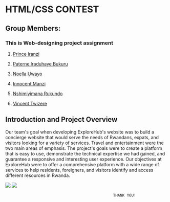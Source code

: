 <h1>HTML/CSS CONTEST</h1>

<h2> Group Members: </h2>

<h3> This is Web-designing project assignment </h3>

1. [Prince Iranzi](https://github.com/iranziprince01)

2. [Paterne Iraduhaye Bukuru](https://github.com/IraduhayeBukuruPaterne1)

3. [Noella Uwayo](https://github.com/n-uwayo)

4. [Innocent Manzi](https://github.com/innocentmanzi)

5. [Nshimiyimana Rukundo](https://github.com/rukundo0023)

6. [Vincent Twizere](https://github.com/vincenttwizere)

<h2>Introduction and Project Overview</h2>

Our team's goal when developing ExploreHub's website was to build a concierge website that would serve the needs of Rwandans, expats, and visitors looking for a variety of services. Travel and entertainment were the two main areas of emphasis. The project's goals were to create a platform that is easy to use, demonstrate the technical expertise we had gained, and guarantee a responsive and interesting user experience.
Our objectives at ExploreHub were to offer a comprehensive platform with a wide range of services to help residents, foreigners, and visitors identify and access different resources in Rwanda.

<img src="https://github.com/iranziprince01/html_css_contest_group5/assets/116654088/4cae8271-b466-4d3d-836c-f57a18dd2449">
<img src="https://github.com/iranziprince01/html_css_contest_group5/assets/116654088/543abaf0-d6ed-4966-ad97-f4c3a4faa6a7">

                                                   THANK YOU!
